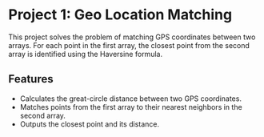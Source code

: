 # Project 1: Geo Location Matching

This project solves the problem of matching GPS coordinates between two arrays. For each point in the first array, the closest point from the second array is identified using the Haversine formula.

## Features
- Calculates the great-circle distance between two GPS coordinates.
- Matches points from the first array to their nearest neighbors in the second array.
- Outputs the closest point and its distance.
